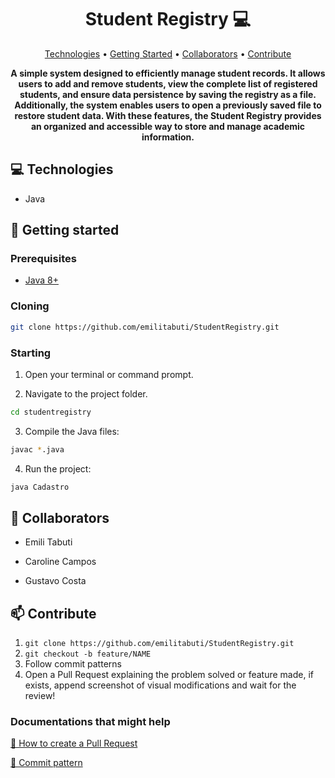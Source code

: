 <h1 align="center" style="font-weight: bold;">Student Registry 💻</h1>

<p align="center">
 <a href="#technologies">Technologies</a> • 
 <a href="#started">Getting Started</a> • 
 <a href="#colab">Collaborators</a> •
 <a href="#contribute">Contribute</a>
</p>

<p align="center">
    <b>A simple system designed to efficiently manage student records. It allows users to add and remove students, view the complete list of registered students, and ensure
      data persistence by saving the registry as a file. Additionally, the system enables users to open a previously saved file to restore student data. With these features, 
      the Student Registry provides an organized and accessible way to store and manage academic information. </b>
</p>

<h2 id="technologies">💻 Technologies</h2>

- Java


<h2 id="started">🚀 Getting started</h2>

<h3>Prerequisites</h3>

- [Java 8+](https://github.com/)

<h3>Cloning</h3>

```bash
git clone https://github.com/emilitabuti/StudentRegistry.git
```

<h3>Starting</h3>

1. Open your terminal or command prompt.
   
2. Navigate to the project folder.
 ```bash
cd studentregistry
```
3. Compile the Java files:
 ```bash
javac *.java
```
4. Run the project:
```bash
java Cadastro
```

<h2 id="colab">🤝 Collaborators</h2>

  - Emili Tabuti

  - Caroline Campos

  - Gustavo Costa
       

<h2 id="contribute">📫 Contribute</h2>

1. `git clone https://github.com/emilitabuti/StudentRegistry.git`
2. `git checkout -b feature/NAME`
3. Follow commit patterns
4. Open a Pull Request explaining the problem solved or feature made, if exists, append screenshot of visual modifications and wait for the review!

<h3>Documentations that might help</h3>

[📝 How to create a Pull Request](https://www.atlassian.com/br/git/tutorials/making-a-pull-request)

[💾 Commit pattern](https://gist.github.com/joshbuchea/6f47e86d2510bce28f8e7f42ae84c716)
